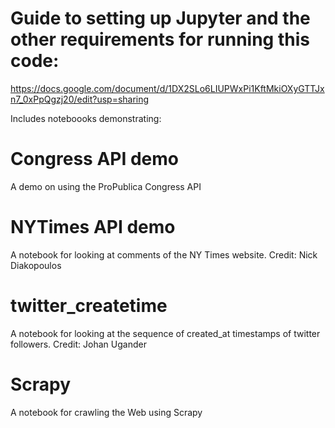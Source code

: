 # Guide to setting up Jupyter and the other requirements for running this code: 
https://docs.google.com/document/d/1DX2SLo6LIUPWxPi1KftMkiOXyGTTJxn7_0xPpQgzj20/edit?usp=sharing

Includes noteboooks demonstrating: 
# Congress API demo 
A demo on using the ProPublica Congress API

# NYTimes API demo 
A notebook for looking at comments of the NY Times website. Credit: Nick Diakopoulos

# twitter_createtime
A notebook for looking at the sequence of created_at timestamps of twitter followers. Credit: Johan Ugander

# Scrapy 
A notebook for crawling the Web using Scrapy

